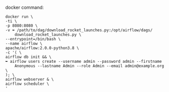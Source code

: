 docker command:

    docker run \
    -ti \
    -p 8080:8080 \
    -v ➥ /path/to/dag/download_rocket_launches.py:/opt/airflow/dags/
        download_rocket_launches.py \
    --entrypoint=/bin/bash \
    --name airflow \
    apache/airflow:2.0.0-python3.8 \
    -c '( \
    airflow db init && \
    ➥ airflow users create --username admin --password admin --firstname
        Anonymous --lastname Admin --role Admin --email admin@example.org \
    ); \
    airflow webserver & \
    airflow scheduler \
    '
